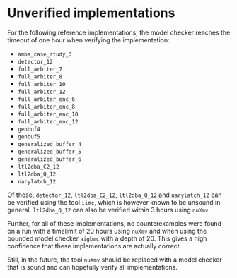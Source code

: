 # Unverified implementations

For the following reference implementations, the model checker reaches the
timeout of one hour when verifying the implementation:

- `amba_case_study_3`
- `detector_12`
- `full_arbiter_7`
- `full_arbiter_8`
- `full_arbiter_10`
- `full_arbiter_12`
- `full_arbiter_enc_6`
- `full_arbiter_enc_8`
- `full_arbiter_enc_10`
- `full_arbiter_enc_12`
- `genbuf4`
- `genbuf5`
- `generalized_buffer_4`
- `generalized_buffer_5`
- `generalized_buffer_6`
- `ltl2dba_C2_12`
- `ltl2dba_Q_12`
- `narylatch_12`

Of these, `detector_12`, `ltl2dba_C2_12`, `ltl2dba_Q_12` and `narylatch_12` can
be verified using the tool `iimc`, which is however known to be unsound in
general. `ltl2dba_Q_12` can also be verified within 3 hours using `nuXmv`.

Further, for all of these implementations, no counterexamples were found on a
run with a timelimit of 20 hours using `nuXmv` and when using the bounded model
checker `aigbmc` with a depth of 20.  This gives a high confidence that these
implementations are actually correct.

Still, in the future, the tool `nuXmv` should be replaced with a model
checker that is sound and can hopefully verify all implementations.
